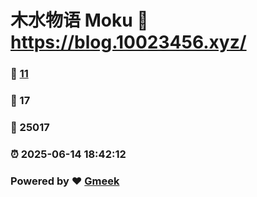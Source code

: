 # 木水物语 Moku :link: https://blog.10023456.xyz/ 
### :page_facing_up: [11](https://blog.10023456.xyz//tag.html) 
### :speech_balloon: 17 
### :hibiscus: 25017 
### :alarm_clock: 2025-06-14 18:42:12 
### Powered by :heart: [Gmeek](https://github.com/Meekdai/Gmeek)
